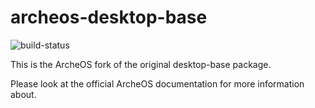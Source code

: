 archeos-desktop-base
====================

![build-status](http://build.archeos.eu/badge.png?builder=archeos-desktop-base)

This is the ArcheOS fork of the original desktop-base package.

Please look at the official ArcheOS documentation for more information about.
